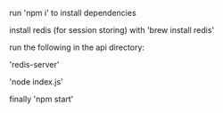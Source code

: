 run 'npm i' to install dependencies

install redis (for session storing) with 'brew install redis'

run the following in the api directory: 

'redis-server'

'node index.js'

finally 'npm start'
